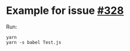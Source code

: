 # Example for issue [#328](https://github.com/lingui/js-lingui/issues/328)

Run:

    yarn
    yarn -s babel Test.js

